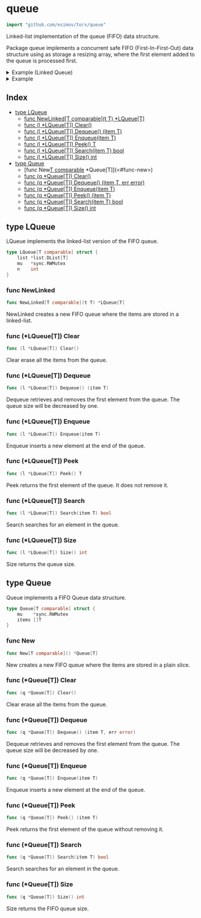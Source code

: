 <!-- Code generated by gomarkdoc. DO NOT EDIT -->

# queue

```go
import "github.com/esimov/torx/queue"
```

Linked\-list implementation of the queue \(FIFO\) data structure.

Package queue implements a concurrent safe FIFO \(First\-In\-First\-Out\) data structure using as storage a resizing array, where the first element added to the queue is processed first.

<details><summary>Example (Linked Queue)</summary>
<p>

```go
{
	q := NewLinked(1)
	q.Enqueue(2)
	q.Enqueue(3)
	fmt.Println(q.Peek())
	q.Dequeue()
	fmt.Println(q.Peek())
	q.Dequeue()
	fmt.Println(q.Peek())
	fmt.Println(q.Search(3))
	q.Dequeue()

	q.Enqueue(10)
	fmt.Println(q.Size())
	q.Clear()
	fmt.Println(q.Size())

}
```

#### Output

```
1
2
3
true
1
0
```

</p>
</details>

<details><summary>Example</summary>
<p>

```go
{
	q := New[int]()
	q.Enqueue(1)
	q.Enqueue(2)
	q.Enqueue(3)
	fmt.Println(q.Size())
	fmt.Println(q.Peek())

	q.Dequeue()
	fmt.Println(q.Peek())
	fmt.Println(q.Search(2))

}
```

#### Output

```
3
1
2
true
```

</p>
</details>

## Index

- [type LQueue](<#type-lqueue>)
  - [func NewLinked[T comparable](t T) *LQueue[T]](<#func-newlinked>)
  - [func (l *LQueue[T]) Clear()](<#func-lqueuet-clear>)
  - [func (l *LQueue[T]) Dequeue() (item T)](<#func-lqueuet-dequeue>)
  - [func (l *LQueue[T]) Enqueue(item T)](<#func-lqueuet-enqueue>)
  - [func (l *LQueue[T]) Peek() T](<#func-lqueuet-peek>)
  - [func (l *LQueue[T]) Search(item T) bool](<#func-lqueuet-search>)
  - [func (l *LQueue[T]) Size() int](<#func-lqueuet-size>)
- [type Queue](<#type-queue>)
  - [func New[T comparable]() *Queue[T]](<#func-new>)
  - [func (q *Queue[T]) Clear()](<#func-queuet-clear>)
  - [func (q *Queue[T]) Dequeue() (item T, err error)](<#func-queuet-dequeue>)
  - [func (q *Queue[T]) Enqueue(item T)](<#func-queuet-enqueue>)
  - [func (q *Queue[T]) Peek() (item T)](<#func-queuet-peek>)
  - [func (q *Queue[T]) Search(item T) bool](<#func-queuet-search>)
  - [func (q *Queue[T]) Size() int](<#func-queuet-size>)


## type LQueue

LQueue implements the linked\-list version of the FIFO queue.

```go
type LQueue[T comparable] struct {
    list *list.DList[T]
    mu   *sync.RWMutex
    n    int
}
```

### func NewLinked

```go
func NewLinked[T comparable](t T) *LQueue[T]
```

NewLinked creates a new FIFO queue where the items are stored in a linked\-list.

### func \(\*LQueue\[T\]\) Clear

```go
func (l *LQueue[T]) Clear()
```

Clear erase all the items from the queue.

### func \(\*LQueue\[T\]\) Dequeue

```go
func (l *LQueue[T]) Dequeue() (item T)
```

Dequeue retrieves and removes the first element from the queue. The queue size will be decreased by one.

### func \(\*LQueue\[T\]\) Enqueue

```go
func (l *LQueue[T]) Enqueue(item T)
```

Enqueue inserts a new element at the end of the queue.

### func \(\*LQueue\[T\]\) Peek

```go
func (l *LQueue[T]) Peek() T
```

Peek returns the first element of the queue. It does not remove it.

### func \(\*LQueue\[T\]\) Search

```go
func (l *LQueue[T]) Search(item T) bool
```

Search searches for an element in the queue.

### func \(\*LQueue\[T\]\) Size

```go
func (l *LQueue[T]) Size() int
```

Size returns the queue size.

## type Queue

Queue implements a FIFO Queue data structure.

```go
type Queue[T comparable] struct {
    mu    *sync.RWMutex
    items []T
}
```

### func New

```go
func New[T comparable]() *Queue[T]
```

New creates a new FIFO queue where the items are stored in a plain slice.

### func \(\*Queue\[T\]\) Clear

```go
func (q *Queue[T]) Clear()
```

Clear erase all the items from the queue.

### func \(\*Queue\[T\]\) Dequeue

```go
func (q *Queue[T]) Dequeue() (item T, err error)
```

Dequeue retrieves and removes the first element from the queue. The queue size will be decreased by one.

### func \(\*Queue\[T\]\) Enqueue

```go
func (q *Queue[T]) Enqueue(item T)
```

Enqueue inserts a new element at the end of the queue.

### func \(\*Queue\[T\]\) Peek

```go
func (q *Queue[T]) Peek() (item T)
```

Peek returns the first element of the queue without removing it.

### func \(\*Queue\[T\]\) Search

```go
func (q *Queue[T]) Search(item T) bool
```

Search searches for an element in the queue.

### func \(\*Queue\[T\]\) Size

```go
func (q *Queue[T]) Size() int
```

Size returns the FIFO queue size.




